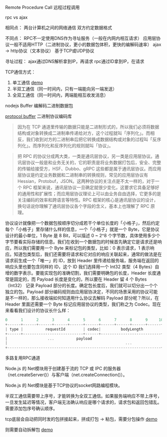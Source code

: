 Remote Procedure Call 远程过程调用

rpc vs ajax

相同点：
两台计算机之间的网络通信
双方约定数据格式

不同点：
RPC不一定使用DNS作为寻址服务（一般在内网内相互请求）
应用层协议一般不适用HTTP（二进制协议，更小的数据包体积，更快的编解码速率） ajax -> http协议（文本协议）
基于TCP或UDP协议

寻址过程：
ajax通过DNS解析拿到IP，再请求
rpc通过ID拿到IP，在请求

TCP通信方式：
1. 单工通信 [demo](./多路复用/)
2. 半双工通信（同一时间内，只有一端能向另一端发送）
3. 全双工通信（同一时间内，两端能相互收发消息）

nodejs Buffer 编解码二进制数据包

[protocol buffer](https://www.npmjs.com/package/protocol-buffers)  二进制协议编码库

> 因为在 TCP 通道里传输的数据只能是二进制形式的，所以我们必须将数据结构或对象转换成二进制串传递给对方，这个过程就叫「序列化」。而相反，我们收到对方的二进制串后把它转换成数据结构或对象的过程叫「反序列化」。而序列化和反序列化的规则就叫「协议」。

> 把 RPC 的协议分成两大类，一类是通讯层协议，另一类是应用层协议。通讯层协议一般是和业务无关的，它的职责是将业务数据打包后，安全、完整的传输给接受方，HSF、Dubbo、gRPC 这些都是属于通讯层协议。而应用层协议是约定业务数据和二进制串的转换规则，常见的应用层协议有 Hessian，Protobuf，JSON。这两种协议的关注点是不太一样的，对于一个 RPC 框架来说，通讯层协议一旦确定就很少变化，这要求它具备足够好的通用性和扩展性；而应用层协议理论上可以由业务自由选择，它更多的是关注编码的效率和跨语言等特性。RPC 框架的核心是通讯层协议的设计，换句话说你理解了通讯层协议各个字段的含义，基本上也理解了 RPC 原理。

协议设计就像把一个数据包按顺序切分成若干个单位长度的「小格子」，然后约定每个「小格子」里存储什么样的信息，一个「小格子」就是一个 Byte，它是协议设计的最小单位，1 Byte 是 8 Bit，可以描述 0 ~ 2^8 个字节数，具体使用多少个字节要看实际存储的信息。我们在收到一个数据包的时候首先确定它是请求还是响应，所以我们需要用一个 Byte 来标记包的类型，比如：0 表示请求，1 表示响应。知道包类型后，我们还需要将请求和它对应的响应关联起来，通常的做法是在请求前生成一个「唯一」的 ID，放到 Header 里传递给服务端，服务端在返回的响应头里也要包含同样的 ID，这个 ID 我们选择用一个 Int32 类型（4 Bytes）自增的数字表示。要能实现包的准确切割，我们需要明确包的长度，Header 长度通常是固定的，而 Payload 长度是变化的，所以要在 Header 留 4 个 Bytes（Int32） 记录 Payload 部分的长度。确定包长度后，我们就可以切分出一个个独立的包。Payload 部分编码规则由应用层协决定，不同的场景采用的协议可能是不一样的，那么接收端如何知道用什么协议去解码 Payload 部分呢？所以，在 Header 里面还需要一个  Byte 标记应用层协议的类型，我们称之为 Codec。现在来看看我们设计的协议长什么样：

```javascript
0      1      2      3      4      5      6      7      8      9     10
+------+------+------+------+------+------+------+------+------+------+
| type |          requestId        | codec|         bodyLength        |
+------+---------------------------+------+---------------------------+
|                  ...          payload                               |
|                                                     ...             |
+---------------------------------------------------------------------+
```

多路复用RPC通道 

Node.js 的 Net模块用于创建基于流的 TCP 或 IPC 的服务器（net.createServer()）与客户端（net.createConnection()）。

Node.js 的 Net模块是基于TCP协议的socket网路编程模块。


半双工通信需要带上序号，才能转换为全双工通信。如果服务端响应不带上序号，一旦发生延迟等情况，客户端无法确认响应是哪个请求的，请求包和返回包错乱。需要添加包序号确认顺序。


tcp底层会自动把同时发的包拼接起来，拼成打包 -> 粘包，需要分包操作 [demo](./多路复用/duplex0/client.js)

则需要自动拆解包 [demo](./多路复用/duplex/client.js)
